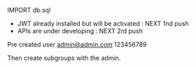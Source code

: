 IMPORT db.sql


- JWT already installed but will be activated : NEXT 1nd push
- APIs are under developing : NEXT 2rd push

Pre created user
admin@admin.com 123456789

Then create subgroups with the admin.